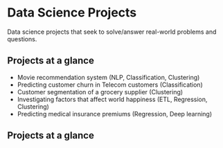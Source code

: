 # Data Science Projects
Data science projects that seek to solve/answer real-world problems and questions. 

## Projects at a glance

<ul>
  <li>Movie recommendation system (NLP, Classification, Clustering)</li>
  <li>Predicting customer churn in Telecom customers (Classification)</li>
  <li>Customer segmentation of a grocery supplier (Clustering)</li>
  <li>Investigating factors that affect world happiness (ETL, Regression, Clustering)</li>
  <li>Predicting medical insurance premiums (Regression, Deep learning)</li>
</ul>

## Projects at a glance
